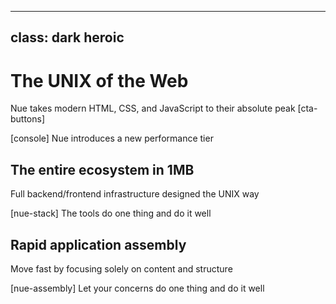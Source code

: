 
---
class: dark heroic
---


# The UNIX of the Web
Nue takes modern HTML, CSS, and JavaScript to their absolute peak
[cta-buttons]

[console]
Nue introduces a new performance tier


## The entire ecosystem in 1MB
Full backend/frontend infrastructure designed the UNIX way

[nue-stack]
The tools do one thing and do it well


## Rapid application assembly
Move fast by focusing solely on content and structure

[nue-assembly]
Let your concerns do one thing and do it well
